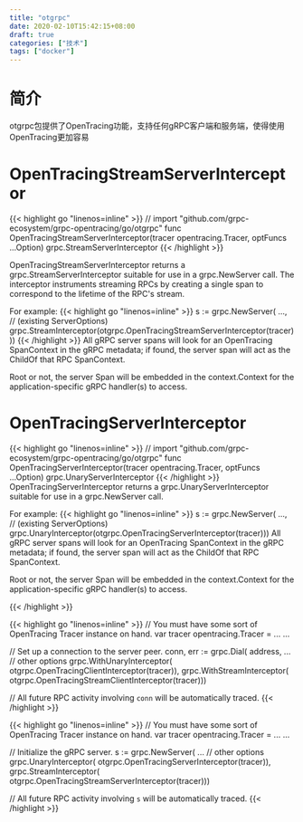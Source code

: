 ```yaml
---
title: "otgrpc"
date: 2020-02-10T15:42:15+08:00
draft: true
categories: ["技术"]
tags: ["docker"]
---
```

<!--more-->
# 简介
otgrpc包提供了OpenTracing功能，支持任何gRPC客户端和服务端，使得使用OpenTracing更加容易  

# OpenTracingStreamServerInterceptor
{{< highlight go "linenos=inline" >}}
// import "github.com/grpc-ecosystem/grpc-opentracing/go/otgrpc"
func OpenTracingStreamServerInterceptor(tracer opentracing.Tracer, optFuncs ...Option) grpc.StreamServerInterceptor
{{< /highlight >}}

OpenTracingStreamServerInterceptor returns a grpc.StreamServerInterceptor suitable for use in a grpc.NewServer call. The interceptor instruments streaming RPCs by creating a single span to correspond to the lifetime of the RPC's stream.

For example:
{{< highlight go "linenos=inline" >}}
s := grpc.NewServer(
    ...,  // (existing ServerOptions)
    grpc.StreamInterceptor(otgrpc.OpenTracingStreamServerInterceptor(tracer)))
{{< /highlight >}}
All gRPC server spans will look for an OpenTracing SpanContext in the gRPC metadata; if found, the server span will act as the ChildOf that RPC SpanContext.

Root or not, the server Span will be embedded in the context.Context for the application-specific gRPC handler(s) to access.

# OpenTracingServerInterceptor
{{< highlight go "linenos=inline" >}}
// import "github.com/grpc-ecosystem/grpc-opentracing/go/otgrpc"
func OpenTracingServerInterceptor(tracer opentracing.Tracer, optFuncs ...Option) grpc.UnaryServerInterceptor
{{< /highlight >}}
OpenTracingServerInterceptor returns a grpc.UnaryServerInterceptor suitable for use in a grpc.NewServer call.

For example:
{{< highlight go "linenos=inline" >}}
s := grpc.NewServer(
    ...,  // (existing ServerOptions)
    grpc.UnaryInterceptor(otgrpc.OpenTracingServerInterceptor(tracer)))
All gRPC server spans will look for an OpenTracing SpanContext in the gRPC metadata; if found, the server span will act as the ChildOf that RPC SpanContext.

Root or not, the server Span will be embedded in the context.Context for the application-specific gRPC handler(s) to access.

{{< /highlight >}}

{{< highlight go "linenos=inline" >}}
// You must have some sort of OpenTracing Tracer instance on hand.
var tracer opentracing.Tracer = ...
...

// Set up a connection to the server peer.
conn, err := grpc.Dial(
    address,
    ... // other options
    grpc.WithUnaryInterceptor(
        otgrpc.OpenTracingClientInterceptor(tracer)),
    grpc.WithStreamInterceptor(
        otgrpc.OpenTracingStreamClientInterceptor(tracer)))

// All future RPC activity involving `conn` will be automatically traced.
{{< /highlight >}}

{{< highlight go "linenos=inline" >}}
// You must have some sort of OpenTracing Tracer instance on hand.
var tracer opentracing.Tracer = ...
...

// Initialize the gRPC server.
s := grpc.NewServer(
    ... // other options
    grpc.UnaryInterceptor(
        otgrpc.OpenTracingServerInterceptor(tracer)),
    grpc.StreamInterceptor(
        otgrpc.OpenTracingStreamServerInterceptor(tracer)))

// All future RPC activity involving `s` will be automatically traced.
{{< /highlight >}}
